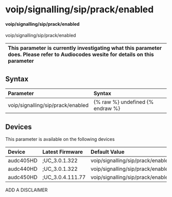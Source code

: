 ﻿---
description: voip/signalling/sip/prack/enabled
search: false
---

# voip/signalling/sip/prack/enabled

#### voip/signalling/sip/prack/enabled

voip/signalling/sip/prack/enabled


| This parameter is currently investigating what this parameter does. Please refer to Audiocodes wesite for details on this parameter | 
| :--- |

## Syntax
| Parameter | Syntax |
| :--- | :--- |
|voip/signalling/sip/prack/enabled | {% raw %} undefined {% endraw %}|

## Devices
This parameter is available on the following devices

| Device | Latest Firmware | Default Value |
|:---|:---|:---|
| audc405HD | ;UC_3.0.1.322 | voip/signalling/sip/prack/enabled=1 
| audc440HD | ;UC_3.0.1.322 | voip/signalling/sip/prack/enabled=1 
| audc450HD | ;UC_3.0.4.111.77 | voip/signalling/sip/prack/enabled=1 

ADD A DISCLAIMER
